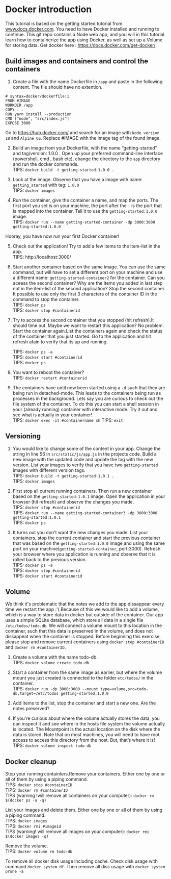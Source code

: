 # Docker introduction

This tutorial is based on the getting started tutorial from www.docs.docker.com.
You need to have Docker installed and running to continue. This git repo contains a Node web app, and you will in this tutorial learn how to containerize the app using Docker, as well as set up a Volume for storing data.
Get docker here : https://docs.docker.com/get-docker/

## Build images and containers and control the containers

1. Create a file with the name Dockerfile in `/app` and paste in the following content. The file should have no extention.

```
# syntax=docker/dockerfile:1
FROM #IMAGE
WORKDIR /app
COPY . .
RUN yarn install --production
CMD ["node", "src/index.js"]
EXPOSE 3000
```
Go to https://hub.docker.com/ and search for an image with `Node version 18` and `Alpine OS`. Replace #IMAGE  with the image tag of the found image.

2. Build an image from your Dockerfile, with the name “getting-started" and tag/version: 1.0.0 . Open up your preferred command-line interface (powershell, cmd , bash etc), change the directory to the `app` directory and run the docker commands.  
   TIPS: `docker build -t getting-started:1.0.0 .`


3. Look at the image. Observe that you have a image with name: `getting_started` with tag: `1.0.0`  
    TIPS: `docker images`

4. Run the container, give the container a name, and map the ports. The first port you set is on your machine, the port after the `:`  is the port that is mapped into the container. Tell it to use the  `getting-started:1.0.0` image.  
    TIPS: `docker run --name getting-started-container -dp 3000:3000 getting-started:1.0.0 `
    
Hooray, you have now run your first Docker container!

5. Check out the application! Try to add a few items to the item-list in the app.  
   TIPS: http://localhost:3000/
   
6. Start another container based on the same image. You can use the same command, but will have to set a different port on your machine and use a different name: `getting-started-container2` for the container. Can you aceess the second container? Why are the items you added in last step not in the item-list of the second application? Stop the second container. It possible to use only the first 3 characters of the container ID in the command to stop the container.  
   TIPS: `docker ps`  
   TIPS: `docker stop #containerid`  

7. Try to access the second container that you stopped (hit refresh).It should time out. Maybe we want to restart this application? No problem. Start the container again.List the containers again and check the status of the container that you just started. Go to the application and hit refresh afain to verify that its up and running.

   TIPS: `docker ps -a`   
   TIPS: `docker start #containerid`   
   TIPS: `docker ps`

8. You want to reboot the container?   
   TIPS: `docker restart #containerid`

9. The containers have until now been started using a `-d` such that they are being run in detached-mode. This leads to the containers being run as processes in the background. Lets say you are curious to check out the file system of the container. To do this you can start a shell session in your (already running) container with interactive mode. Try it out and see what is actually in your container!  
    TIPS: `docker exec -it #containername sh`
    TIPS: `exit`


## Versioning

1. You would like to change some of the content in your app. Change the string in line 56 in `src/static/js/app.js` in the projects code. Build a new image with the updated code and update the tag with the new version. List your images to verify that you have two `getting-started` images with different version tags.  
      TIPS: `docker build -t getting-started:1.0.1 . `  
      TIPS: `docker images`


2. First stop all current running containers. Then run a new container based on the `getting-started:1.0.1`  image. Open the application in your browser (hit refresh) and observe the changes you made.  
   TIPS: `docker stop #containerid`   
   TIPS: `docker run --name getting-started-container3 -dp 3000:3000 getting-started:1.0.1`  
   TIPS: `docker ps`

3. It turns out you don't want the new changes you made. List your containers, stop the current container and start the previous  container that was based on the `getting-started:1.0.0` image and using the same port on your machine(`getting-started-container`, port:3000). Refresh your browser where you application is running and observe that it is rolled back to the previous version.  
   TIPS: `docker ps -a`  
   TIPS: `docker stop #containerid`  
   TIPS: `docker start #containerid`

## Volume

We think it's problematic that the notes we add to the app dissappear every time we restart the app :'( Because of this we would like to add a volume, which is a way to store data in docker but outside of the container. Our app uses a simple SQLite database, which store all data in a single file  `/etc/todos/todo.db`. We will connect a volume mount to this location in the container, such that this data is preserved in the volume, and does not dissappeat when the container is stopped. Before beginning this exercise, please stop and remove current containers using `docker stop #containerID` and `docker rm #containerID`.

1. Create a volume with the name todo-db.  
   TIPS: `docker volume create todo-db`

2. Start a container from the same image as earlier, but where the volume mount you just created is connected to the folder `etc/todos/`  in the container.  
   TIPS: `docker run -dp 3000:3000 --mount type=volume,src=todo-db,target=/etc/todos getting-started:1.0.0` 
3. Add items to the list, stop the container and start a new one. Are the notes preserved?
4. If you're curious about where the volume actually stores the data, you can inspect it and see where in the hosts file system the volume actually is located. The Mountpoint is the actual location on the disk where the data is stored. Note that on most machines, you will need to have root access to access this directory from the host. But, that’s where it is!    
   TIPS: `docker volume inspect todo-db`


## Docker cleanup
Stop your running containters.Remove your containers. Either one by one or all of them by using a  piping command.  
   TIPS: `docker stop #containerID`  
   TIPS: `docker rm #containerID`  
   TIPS (warning !will remove all containers on your computer): `docker rm $(docker ps -a -q)`   
   
List your images and delete them. Either one by one or all of them by using a piping command.  
   TIPS: `docker images`  
   TIPS: `docker rmi #imageid `  
   TIPS (warning! will remove all images on your computer): `docker rmi $(docker images -q)`      


Remove the volume.      
   TIPS: `docker volume rm todo-db`

To remove all docker disk usage including cache. Check disk usage with command `docker system df`. Then remove all disc usage with `docker system prune -a`

